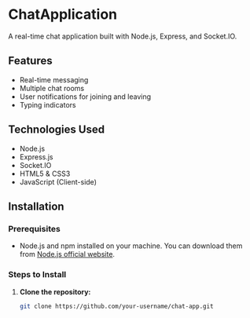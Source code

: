 # ChatApplication

A real-time chat application built with Node.js, Express, and Socket.IO.

## Features

- Real-time messaging
- Multiple chat rooms
- User notifications for joining and leaving
- Typing indicators

## Technologies Used

- Node.js
- Express.js
- Socket.IO
- HTML5 & CSS3
- JavaScript (Client-side)

## Installation

### Prerequisites

- Node.js and npm installed on your machine. You can download them from [Node.js official website](https://nodejs.org/).

### Steps to Install

1. **Clone the repository:**
   ```sh
   git clone https://github.com/your-username/chat-app.git
 
